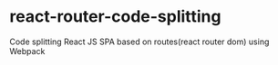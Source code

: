 # react-router-code-splitting
Code splitting React JS SPA based on routes(react router dom) using Webpack
